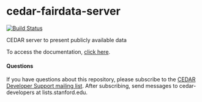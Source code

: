 # cedar-fairdata-server

[![Build Status](https://travis-ci.org/metadatacenter/cedar-fairdata-server.svg?branch=master)](https://travis-ci.org/metadatacenter/cedar-fairdata-server)

CEDAR server to present publicly available data

To access the documentation, [click here](https://github.com/metadatacenter/cedar-docs/wiki).

#### Questions

If you have questions about this repository, please subscribe to the [CEDAR Developer Support
mailing list](https://mailman.stanford.edu/mailman/listinfo/cedar-developers).
After subscribing, send messages to cedar-developers at lists.stanford.edu.


